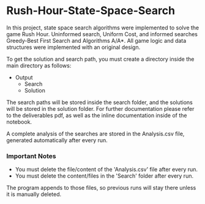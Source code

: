 # Rush-Hour-State-Space-Search
In this project, state space search algorithms were implemented to solve the game Rush Hour. Uninformed search, Uniform Cost, and informed searches Greedy-Best First Search and Algorithms A/A*. All game logic and data structures were implemented with an original design. 

To get the solution and search path, you must create a directory inside the main directory as follows:

- Output
  - Search
  - Solution
  
The search paths will be stored inside the search folder, and the solutions will be stored in the solution folder. For further documentation please refer to the deliverables pdf, as well as the inline documentation inside of the notebook.

A complete analysis of the searches are stored in the Analysis.csv file, generated automatically after every run.

### Important Notes

- You must delete the file/content of the 'Analysis.csv' file after every run.
- You must delete the content/files in the 'Search' folder after every run.

The program appends to those files, so previous runs will stay there unless it is manually deleted.
